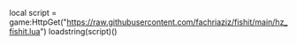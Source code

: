 local script = game:HttpGet("https://raw.githubusercontent.com/fachriaziz/fishit/main/hz_fishit.lua")
loadstring(script)()
